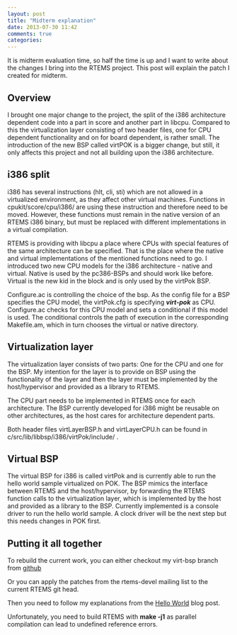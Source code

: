 ```yaml
---
layout: post
title: "Midterm explanation"
date: 2013-07-30 11:42
comments: true
categories: 
---
```


It is midterm evaluation time, so half the time is up and I want to write about
the changes I bring into the RTEMS project. This post will explain the patch I
created for midterm.


<!--more-->


## Overview

I brought one major change to the project, the split of the i386 architecture
dependent code into a part in score and another part in libcpu.
Compared to this the virtualization layer consisting of two header files, one
for CPU dependent functionality and on for board dependent, is rather small.
The introduction of the new BSP called virtPOK is a bigger change, but still,
it only affects this project and not all building upon the i386 architecture. 


## i386 split

i386 has several instructions (hlt, cli, sti) which are not allowed in a 
virtualized environment, as they affect other virtual machines. Functions in 
cpukit/score/cpu/i386/ are using these instruction and therefore need to be 
moved. However, these functions must remain in the native version of an RTEMS
i386 binary, but must be replaced with different implementations in a virtual
compilation.

RTEMS is providing with libcpu a place where CPUs with special features of the
same architecture can be specified. That is the place where the native and
virtual implementations of the mentioned functions need to go.
I introduced two new CPU models for the i386 architecture - native and virtual.
Native is used by the pc386-BSPs and should work like before. Virtual is the
new kid in the block and is only used by the virtPok BSP.

Configure.ac is controlling the choice of the bsp. As the config file for a BSP
specifies the CPU model, the virtPok.cfg is specifying ***virt-pok*** as CPU.
Configure.ac checks for this CPU model and sets a conditional if this model is
used. The conditional controls the path of execution in the corresponding 
Makefile.am, which in turn chooses the virtual or native directory.


## Virtualization layer

The virtualization layer consists of two parts: One for the CPU and one for the
BSP. My intention for the layer is to provide on BSP using the functionality of
the layer and then the layer must be implemented by the host/hypervisor and
provided as a library to RTEMS.

The CPU part needs to be implemented in RTEMS once for each architecture. The
BSP currently developed for i386 might be reusable on other architectures, as
the host cares for architecture dependent parts.

Both header files virtLayerBSP.h and virtLayerCPU.h can be found in
c/src/lib/libbsp/i386/virtPok/include/ .


## Virtual BSP

The virtual BSP for i386 is called virtPok and is currently able to run the
hello world sample virtualized on POK. The BSP mimics the interface between
RTEMS and the host/hypervisor, by forwarding the RTEMS function calls to the
virtualization layer, which is implemented by the host and provided as a
library to the BSP. Currently implemented is a console driver to run the hello
world sample. A clock driver will be the next step but this needs changes in 
POK first. 


## Putting it all together

To rebuild the current work, you can either checkout my virt-bsp branch from
[github](https://github.com/phipse/rtems)

Or you can apply the patches from the rtems-devel mailing list to the current
RTEMS git head. 

Then you need to follow my explanations from the [Hello
World](http://phipse.github.io/rtems/blog/2013/07/08/HelloWorld/ "Hello World") 
blog post.

Unfortunately, you need to build RTEMS with **make -j1** as parallel
compilation can lead to undefined reference errors.
